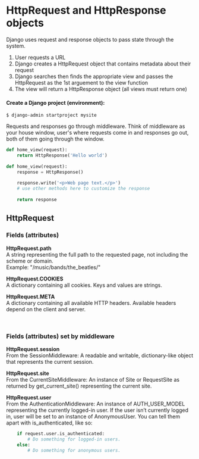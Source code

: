 # HttpRequest and HttpResponse objects

Django uses request and response objects to pass state through the system.

1. User requests a URL
2. Django creates a HttpRequest object that contains metadata about their request
3. Django searches then finds the appropriate view and passes the HttpRequest as the 1st arguement to the view function
4. The view will return a HttpResponse object (all views must return one)


#### Create a Django project (environment):
```
$ django-admin startproject mysite
```

Requests and responses go through middleware. Think of middleware as your house window, user's where requests come in and responses go out, both of them going through the window.
```python
def home_view(request):
    return HttpResponse('Hello world')
    
def home_view(request):
    response = HttpResponse()
    
    response.write('<p>Web page text.</p>')
    # use other methods here to customize the response
    
    return response
```
## HttpRequest
### Fields (attributes)
**HttpRequest.path**  
A string representing the full path to the requested page, not including the scheme or domain.  
Example: "/music/bands/the_beatles/"

**HttpRequest.COOKIES**  
A dictionary containing all cookies. Keys and values are strings.
    
**HttpRequest.META**  
A dictionary containing all available HTTP headers. Available headers depend on the client and server.

<br>

### Fields (attributes) set by middleware
**HttpRequest.session**  
From the SessionMiddleware: A readable and writable, dictionary-like object that represents the current session.

**HttpRequest.site**  
From the CurrentSiteMiddleware: An instance of Site or RequestSite as returned by get_current_site() representing the current site.

**HttpRequest.user**  
From the AuthenticationMiddleware: An instance of AUTH_USER_MODEL representing the currently logged-in user. If the user isn’t currently logged in, user will be set to an instance of AnonymousUser. You can tell them apart with is_authenticated, like so:
```python
    if request.user.is_authenticated:
        # Do something for logged-in users.
    else:
        # Do something for anonymous users.
```

<br>
